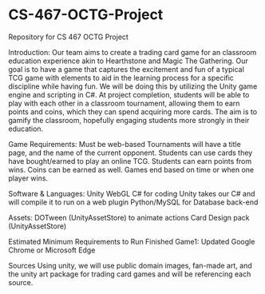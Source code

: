 # CS-467-OCTG-Project
Repository for CS 467 OCTG Project

Introduction:
Our team aims to create a trading card game for an classroom education experience akin to
Hearthstone and Magic The Gathering. Our goal is to have a game that captures the
excitement and fun of a typical TCG game with elements to aid in the learning process for a
specific discipline while having fun. We will be doing this by utilizing the Unity game engine
and scripting in C#.
At project completion, students will be able to play with each other in a classroom tournament, allowing
them to earn points and coins, which they can spend acquiring more cards. The aim is to gamify
the classroom, hopefully engaging students more strongly in their education.

Game Requirements:
 Must be web-based
 Tournaments will have a title page, and the name of the current opponent.
 Students can use cards they have bought/earned to play an online TCG.
 Students can earn points from wins. Coins can be earned as well.
 Games end based on time or when one player wins.

Software & Languages:
 Unity WebGL
 C# for coding
 Unity takes our C# and will compile it to run on a web plugin
 Python/MySQL for Database back-end

Assets:
 DOTween (UnityAssetStore) to animate actions
 Card Design pack (UnityAssetStore)

Estimated Minimum Requirements to Run Finished Game1:
 Updated Google Chrome or Microsoft Edge

Sources
 Using unity, we will use public domain images, fan-made art, and the unity art
package for trading card games and will be referencing each source. 
